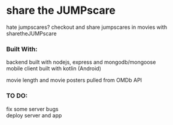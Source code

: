 # share the JUMPscare
hate jumpscares? checkout and share jumpscares in movies with sharetheJUMPscare </br>

### Built With:
backend built with nodejs, express and mongodb/mongoose </br>
mobile client built with kotlin (Android) </br>

movie length and movie posters pulled from OMDb API </br>

### TO DO:
fix some server bugs </br>
deploy server and app
